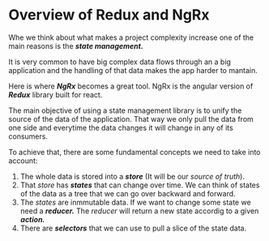 # Overview of Redux and NgRx

Whe we think about what makes a project complexity increase one of the main reasons is the ***state management.*** 

It is very common to have big complex data flows through an a big application and the handling of that data makes the app harder to mantain. 

Here is where ***NgRx*** becomes a great tool. NgRx is the angular version of ***Redux*** library built for react. 

The main objective of using a state management library is to unify the source of the data of the application. That way we only pull the data from one side and everytime the data changes it will change in any of its consumers.

To achieve that, there are some fundamental concepts we need to take into account:

1. The whole data is stored into a ***store*** (It will be our *source of truth*).
2. That *store* has ***states*** that can change over time. We can think of states of the data as a tree that we can go over backward and forward.
3. The *states* are inmmutable data. If we want to change some state we need a ***reducer.*** The *reducer* will return a new state accordig to a given ***action.***
4. There are ***selectors*** that we can use to pull a slice of the state data. 